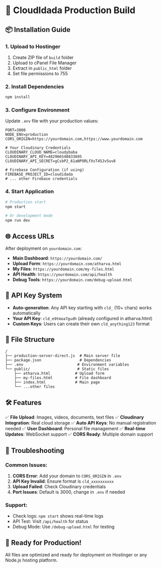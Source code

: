 # 🚀 CloudIdada Production Build

## 📦 Installation Guide

### 1. Upload to Hostinger
1. Create ZIP file of `build` folder
2. Upload to cPanel File Manager
3. Extract in `public_html` folder
4. Set file permissions to 755

### 2. Install Dependencies
```bash
npm install
```

### 3. Configure Environment
Update `.env` file with your production values:
```env
PORT=3000
NODE_ENV=production
CORS_ORIGIN=https://yourdomain.com,https://www.yourdomain.com

# Your Cloudinary Credentials
CLOUDINARY_CLOUD_NAME=cloudybaba
CLOUDINARY_API_KEY=482966548833695
CLOUDINARY_API_SECRET=gCsbP2_61aNPORLfXsT45Jv5uv8

# Firebase Configuration (if using)
FIREBASE_PROJECT_ID=cloudidada
# ... other Firebase credentials
```

### 4. Start Application
```bash
# Production start
npm start

# Or development mode
npm run dev
```

## 🌐 Access URLs

After deployment on `yourdomain.com`:

- **Main Dashboard**: `https://yourdomain.com/`
- **Upload Form**: `https://yourdomain.com/atharva.html`
- **My Files**: `https://yourdomain.com/my-files.html`
- **API Health**: `https://yourdomain.com/api/health`
- **Debug Tools**: `https://yourdomain.com/debug-upload.html`

## 🔑 API Key System

- **Auto-generation**: Any API key starting with `cld_` (10+ chars) works automatically
- **Your API Key**: `cld_e9tmoa7gudh` (already configured in atharva.html)
- **Custom Keys**: Users can create their own `cld_anything123` format

## 📁 File Structure

```
/
├── production-server-direct.js  # Main server file
├── package.json                 # Dependencies
├── .env                        # Environment variables
└── public/                     # Static files
    ├── atharva.html           # Upload form
    ├── my-files.html          # File dashboard
    ├── index.html             # Main page
    └── ...other files
```

## 🛠️ Features

✅ **File Upload**: Images, videos, documents, text files
✅ **Cloudinary Integration**: Real cloud storage
✅ **Auto API Keys**: No manual registration needed
✅ **User Dashboard**: Personal file management
✅ **Real-time Updates**: WebSocket support
✅ **CORS Ready**: Multiple domain support

## 🔧 Troubleshooting

### Common Issues:
1. **CORS Error**: Add your domain to `CORS_ORIGIN` in `.env`
2. **API Key Invalid**: Ensure format is `cld_xxxxxxxxxx`
3. **Upload Failed**: Check Cloudinary credentials
4. **Port Issues**: Default is 3000, change in `.env` if needed

### Support:
- Check logs: `npm start` shows real-time logs
- API Test: Visit `/api/health` for status
- Debug Mode: Use `/debug-upload.html` for testing

## 🚀 Ready for Production!

All files are optimized and ready for deployment on Hostinger or any Node.js hosting platform.
